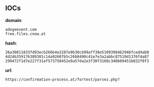 
## IOCs

__domain__:

```text
adogeevent.com
free.files.cnow.at
```
__hash__:

```text
26a30811833fd93ecb266b4e2287e9b30cb99aff38e5109398462946fced4ab0
4d24b359176389301c14a92607b5c26b8490c41e7e3a2abbc87510d1376f4a87
299472f1d7e227f31ef573758452e9a57da2e3f30f3160c340b09451b032f8f3
```
__url__:

```text
https://confirmation-process.at/fortest/parsez.php?
```